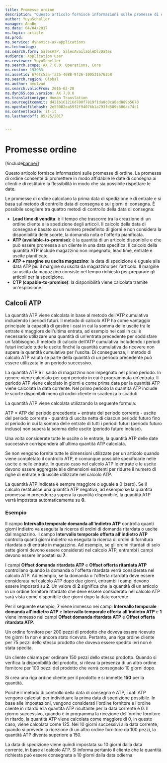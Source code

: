```yaml
---
title: Promesse ordine
description: "Questo articolo fornisce informazioni sulle promesse di ordine. La promessa di ordine consente di promettere in modo affidabile le date di consegna ai clienti e di restituire la flessibilità in modo che sia possibile rispettare le date."
author: YuyuScheller
manager: AnnBe
ms.date: 04/04/2017
ms.topic: article
ms.prod: 
ms.service: dynamics-ax-applications
ms.technology: 
ms.search.form: SalesATP, SalesAvailableDlvDates
audience: Application User
ms.reviewer: YuyuScheller
ms.search.scope: AX 7.0.0, Operations, Core
ms.custom: 193933
ms.assetid: 676fc53a-fa25-4688-9f26-1005316763b8
ms.search.region: Global
ms.author: omulvad
ms.search.validFrom: 2016-02-28
ms.dyn365.ops.version: AX 7.0.0
ms.translationtype: Human Translation
ms.sourcegitcommit: d421b161216d700f7819f1da8c0ca8ad089b5670
ms.openlocfilehash: 2e55082ea59f2f94076b1a793fd589c806ac74c1
ms.contentlocale: it-it
ms.lasthandoff: 05/25/2017


---
```


# <a name="order-promising"></a>Promesse ordine

[!include[banner](../includes/banner.md)]


Questo articolo fornisce informazioni sulle promesse di ordine. La promessa di ordine consente di promettere in modo affidabile le date di consegna ai clienti e di restituire la flessibilità in modo che sia possibile rispettare le date.

Le promesse di ordine calcolano la prima data di spedizione e di entrate e si basa sul metodo di controllo data di consegna e sui giorni di consegna. È possibile scegliere tra quattro metodi di controllo della data di consegna:

-   **Lead time di vendita**: è il tempo che trascorre tra la creazione di un ordine cliente e la spedizione degli articoli. Il calcolo della data di consegna è basato su un numero predefinito di giorni e non considera la disponibilità delle scorte, la domanda nota e l'offerta pianificata.
-   **ATP (available-to-promise)**: è la quantità di un articolo disponibile e che può essere promessa a un cliente in una data specifica. Il calcolo della quantità ATP include magazzino non impegnato, lead time, entrate e uscite pianificate.
-   **ATP + margine su uscita magazzino**: la data di spedizione è uguale alla data ATP più il margine su uscita da magazzino per l'articolo. Il margine su uscita da magazzino consiste nel tempo richiesto per preparare gli articoli per la spedizione.
-   **CTP (capable-to-promise)**: la disponibilità viene calcolata tramite un'esplosione.

## <a name="atp-calculations"></a>Calcoli ATP
La quantità ATP viene calcolata in base al metodo dell'ATP cumulativa includendo i periodi futuri. Il metodo di calcolo ATP ha come vantaggio principale la capacità di gestire i casi in cui la somma delle uscite tra le entrate è maggiore dell'ultima entrata, ad esempio nei casi in cui è necessario utilizzare una quantità di un'entrata precedente per soddisfare un fabbisogno. Il metodo di calcolo dell'ATP cumulativa includendo i periodi futuri include tutte le uscite finché la quantità cumulativa da ricevere non supera la quantità cumulativa per l'uscita. Di conseguenza, il metodo di calcolo ATP valuta se parte della quantità di un periodo precedente può essere utilizzata in un periodo successivo.  

La quantità ATP è il saldo di magazzino non impegnato nel primo periodo. In genere viene calcolato per ogni periodo in cui è programmata un'entrata. Il periodo ATP viene calcolato in giorni e come prima data per la quantità ATP viene calcolata la data corrente. Nel primo periodo la quantità ATP include le scorte disponibili meno gli ordini cliente in scadenza o scaduti.  

La quantità ATP viene calcolata utilizzando la seguente formula:  

ATP = ATP del periodo precedente + entrate del periodo corrente - uscite del periodo corrente - quantità di uscita netta di ciascun periodo futuro fino al periodo in cui la somma delle entrate di tutti i periodi futuri (periodo futuro incluso) non supera la somma delle uscite (periodo futuro incluso).  

Una volta considerate tutte le uscite o le entrate, la quantità ATP delle date successive corrisponderà all'ultima quantità ATP calcolata.  

Se non vengono fornite tutte le dimensioni utilizzate per un articolo quando viene completato il controllo ATP, è comunque possibile specificarle nelle uscite e nelle entrate. In questo caso nel calcolo ATP le entrate e le uscite devono essere aggregate alle dimensioni esistenti per ridurre il numero di righe di entrate e di uscite utilizzate nel calcolo ATP.  

La quantità ATP indicata è sempre maggiore o uguale a 0 (zero). Se il calcolo restituisce una quantità ATP negativa, ad esempio se la quantità promessa in precedenza supera la quantità disponibile, la quantità ATP verrà impostata automaticamente su **0**.

### <a name="example"></a>Esempio

Il campo **Intervallo temporale domanda all'indietro ATP** controlla quanti giorni indietro va eseguita la ricerca di ordini di domanda ritardata o uscite dal magazzino. Il campo **Intervallo temporale offerta all'indietro ATP** controlla quanti giorni indietro va eseguita la ricerca di ordini di fornitura ritardata o di entrate in magazzino. Ad esempio, se gli ordini ritardati di solo sette giorni devono essere considerati nel calcolo ATP, entrambi i campi devono essere impostati su **7**.  

I campi **Offset domanda ritardata ATP** e **Offset offerta ritardata ATP** controllano quando la domanda o l'offerta ritardata verrà considerata nel calcolo ATP. Ad esempio, se la domanda o l'offerta ritardata deve essere considerata nel calcolo ATP dopo due giorni, entrambi i campi devono essere impostati su **2**. Un valore di **2** significa che la quantità di un articolo in un ordine fornitore ritardato che deve essere considerato nel calcolo ATP sarà vista come disponibile due giorni dopo la data corrente.  

Per il seguente esempio, **7** viene immesso nei campi **Intervallo temporale domanda all'indietro ATP** e **Intervallo temporale offerta all'indietro ATP** e **1** viene immesso nei campi **Offset domanda ritardata ATP** e **Offset offerta ritardata ATP**.  

Un ordine fornitore per 200 pezzi di prodotto che doveva essere ricevuto tre giorni fa non è ancora stato ricevuto. Pertanto, una riga ordine cliente per 75 pezzi dello stesso prodotto che doveva essere spedito ieri non è stata spedita.  

Un cliente chiama per ordinare 150 pezzi dello stesso prodotto. Quando si verifica la disponibilità del prodotto, si rileva la presenza di un altro ordine fornitore per 100 pezzi del prodotto che verrà consegnato 10 giorni dopo.  

Si crea una riga ordine cliente per il prodotto e si immette **150** per la quantità.  

Poiché il metodo di controllo della data di consegna è ATP, i dati ATP vengono calcolati per individuare la prima data di spedizione possibile. In base alle impostazioni, vengono considerati l'ordine fornitore e l'ordine cliente in ritardo e la quantità ATP risultante per la data corrente è 0. Il giorno successivo, quando è in programma la ricezione dell'ordine fornitore in ritardo, la quantità ATP viene calcolata come maggiore di 0, in questo caso, viene calcolata come 125. Nei 10 giorni successivi alla data corrente, quando si prevede la ricezione di un altro ordine fornitore da 100 pezzi, la quantità ATP diventa superiore a 150.  

La data di spedizione viene quindi impostata su 10 giorni dalla data corrente, in base al calcolo ATP. SI informa pertanto il cliente che la quantità richiesta può essere consegnata a 10 giorni dalla data odierna.




